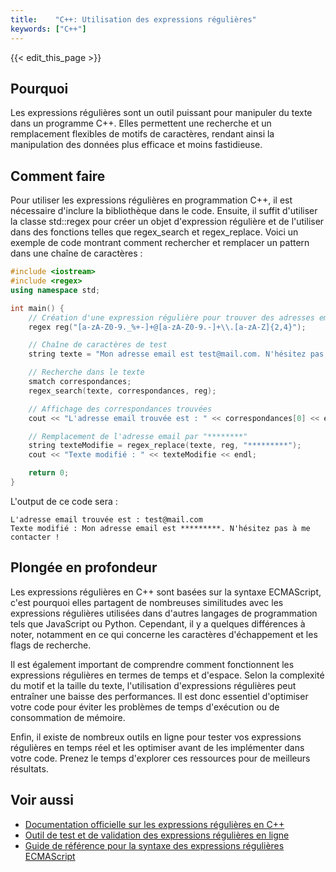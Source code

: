 ```yaml
---
title:    "C++: Utilisation des expressions régulières"
keywords: ["C++"]
---
```


{{< edit_this_page >}}

## Pourquoi

Les expressions régulières sont un outil puissant pour manipuler du texte dans un programme C++. Elles permettent une recherche et un remplacement flexibles de motifs de caractères, rendant ainsi la manipulation des données plus efficace et moins fastidieuse.

## Comment faire

Pour utiliser les expressions régulières en programmation C++, il est nécessaire d'inclure la bibliothèque <regex> dans le code. Ensuite, il suffit d'utiliser la classe std::regex pour créer un objet d'expression régulière et de l'utiliser dans des fonctions telles que regex_search et regex_replace. Voici un exemple de code montrant comment rechercher et remplacer un pattern dans une chaîne de caractères :

```C++
#include <iostream>
#include <regex>
using namespace std;

int main() {
    // Création d'une expression régulière pour trouver des adresses emails
    regex reg("[a-zA-Z0-9._%+-]+@[a-zA-Z0-9.-]+\\.[a-zA-Z]{2,4}");

    // Chaîne de caractères de test
    string texte = "Mon adresse email est test@mail.com. N'hésitez pas à me contacter !";

    // Recherche dans le texte
    smatch correspondances;
    regex_search(texte, correspondances, reg);

    // Affichage des correspondances trouvées
    cout << "L'adresse email trouvée est : " << correspondances[0] << endl;

    // Remplacement de l'adresse email par "********"
    string texteModifie = regex_replace(texte, reg, "*********");
    cout << "Texte modifié : " << texteModifie << endl;

    return 0;
}
```

L'output de ce code sera :

```
L'adresse email trouvée est : test@mail.com
Texte modifié : Mon adresse email est *********. N'hésitez pas à me contacter !
```

## Plongée en profondeur

Les expressions régulières en C++ sont basées sur la syntaxe ECMAScript, c'est pourquoi elles partagent de nombreuses similitudes avec les expressions régulières utilisées dans d'autres langages de programmation tels que JavaScript ou Python. Cependant, il y a quelques différences à noter, notamment en ce qui concerne les caractères d'échappement et les flags de recherche.

Il est également important de comprendre comment fonctionnent les expressions régulières en termes de temps et d'espace. Selon la complexité du motif et la taille du texte, l'utilisation d'expressions régulières peut entraîner une baisse des performances. Il est donc essentiel d'optimiser votre code pour éviter les problèmes de temps d'exécution ou de consommation de mémoire.

Enfin, il existe de nombreux outils en ligne pour tester vos expressions régulières en temps réel et les optimiser avant de les implémenter dans votre code. Prenez le temps d'explorer ces ressources pour de meilleurs résultats.

## Voir aussi

- [Documentation officielle sur les expressions régulières en C++](https://en.cppreference.com/w/cpp/regex)
- [Outil de test et de validation des expressions régulières en ligne](https://regex101.com/)
- [Guide de référence pour la syntaxe des expressions régulières ECMAScript](https://developer.mozilla.org/en-US/docs/Web/JavaScript/Guide/Regular_Expressions)